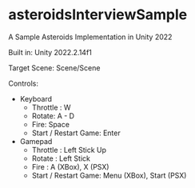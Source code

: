 # asteroidsInterviewSample
A Sample Asteroids Implementation in Unity 2022

Built in: Unity 2022.2.14f1

Target Scene: Scene/Scene

Controls:
* Keyboard
  * Throttle : W
  * Rotate: A - D
  * Fire: Space
  * Start / Restart Game: Enter
* Gamepad
  * Throttle : Left Stick Up
  * Rotate : Left Stick
  * Fire : A (XBox), X (PSX)
  * Start / Restart Game: Menu (XBox), Start (PSX)
